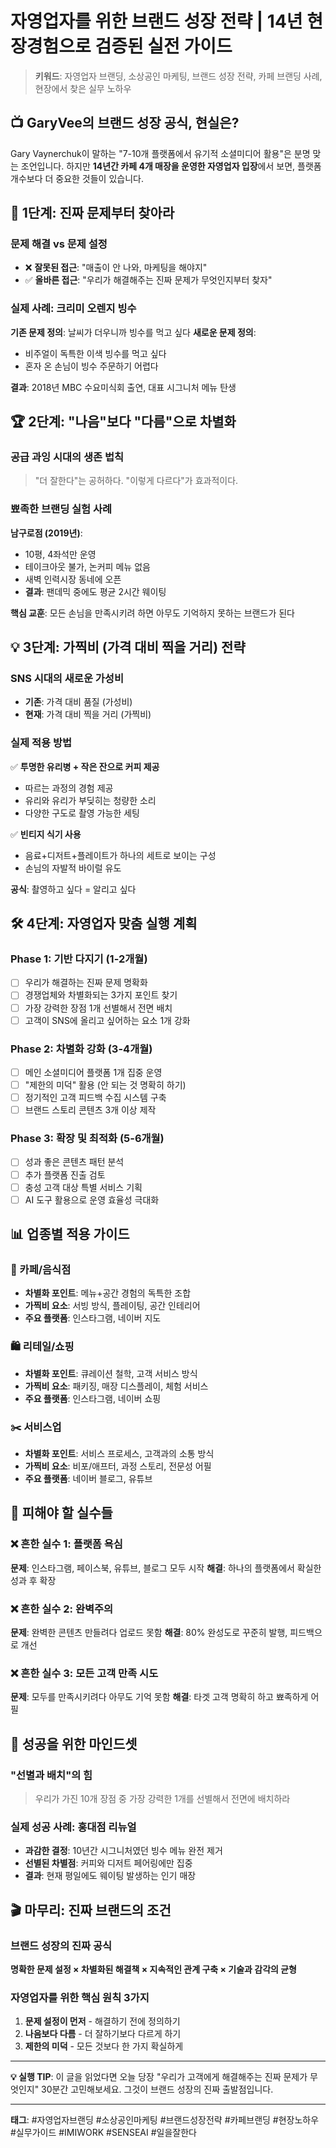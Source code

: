 # 자영업자를 위한 브랜드 성장 전략 | 14년 현장경험으로 검증된 실전 가이드

> **키워드**: 자영업자 브랜딩, 소상공인 마케팅, 브랜드 성장 전략, 카페 브랜딩 사례, 현장에서 찾은 실무 노하우

## 📺 GaryVee의 브랜드 성장 공식, 현실은?

Gary Vaynerchuk이 말하는 "7-10개 플랫폼에서 유기적 소셜미디어 활용"은 분명 맞는 조언입니다. 하지만 **14년간 카페 4개 매장을 운영한 자영업자 입장**에서 보면, 플랫폼 개수보다 더 중요한 것들이 있습니다.

## 🎯 1단계: 진짜 문제부터 찾아라

### 문제 해결 vs 문제 설정
- ❌ **잘못된 접근**: "매출이 안 나와, 마케팅을 해야지"
- ✅ **올바른 접근**: "우리가 해결해주는 진짜 문제가 무엇인지부터 찾자"

### 실제 사례: 크리미 오렌지 빙수
**기존 문제 정의**: 날씨가 더우니까 빙수를 먹고 싶다
**새로운 문제 정의**: 
- 비주얼이 독특한 이색 빙수를 먹고 싶다
- 혼자 온 손님이 빙수 주문하기 어렵다

**결과**: 2018년 MBC 수요미식회 출연, 대표 시그니처 메뉴 탄생

## 🏆 2단계: "나음"보다 "다름"으로 차별화

### 공급 과잉 시대의 생존 법칙
> "더 잘한다"는 공허하다. "이렇게 다르다"가 효과적이다.

### 뾰족한 브랜딩 실험 사례
**남구로점 (2019년)**:
- 10평, 4좌석만 운영
- 테이크아웃 불가, 논커피 메뉴 없음  
- 새벽 인력시장 동네에 오픈
- **결과**: 팬데믹 중에도 평균 2시간 웨이팅

**핵심 교훈**: 모든 손님을 만족시키려 하면 아무도 기억하지 못하는 브랜드가 된다

## 💡 3단계: 가찍비 (가격 대비 찍을 거리) 전략

### SNS 시대의 새로운 가성비
- **기존**: 가격 대비 품질 (가성비)
- **현재**: 가격 대비 찍을 거리 (가찍비)

### 실제 적용 방법
✅ **투명한 유리병 + 작은 잔으로 커피 제공**
- 따르는 과정의 경험 제공
- 유리와 유리가 부딪히는 청량한 소리
- 다양한 구도로 촬영 가능한 세팅

✅ **빈티지 식기 사용**
- 음료+디저트+플레이트가 하나의 세트로 보이는 구성
- 손님의 자발적 바이럴 유도

**공식**: 촬영하고 싶다 = 알리고 싶다

## 🛠️ 4단계: 자영업자 맞춤 실행 계획

### Phase 1: 기반 다지기 (1-2개월)
- [ ] 우리가 해결하는 진짜 문제 명확화
- [ ] 경쟁업체와 차별화되는 3가지 포인트 찾기  
- [ ] 가장 강력한 장점 1개 선별해서 전면 배치
- [ ] 고객이 SNS에 올리고 싶어하는 요소 1개 강화

### Phase 2: 차별화 강화 (3-4개월)
- [ ] 메인 소셜미디어 플랫폼 1개 집중 운영
- [ ] "제한의 미덕" 활용 (안 되는 것 명확히 하기)
- [ ] 정기적인 고객 피드백 수집 시스템 구축
- [ ] 브랜드 스토리 콘텐츠 3개 이상 제작

### Phase 3: 확장 및 최적화 (5-6개월)
- [ ] 성과 좋은 콘텐츠 패턴 분석
- [ ] 추가 플랫폼 진출 검토
- [ ] 충성 고객 대상 특별 서비스 기획
- [ ] AI 도구 활용으로 운영 효율성 극대화

## 📊 업종별 적용 가이드

### 🍺 카페/음식점
- **차별화 포인트**: 메뉴+공간 경험의 독특한 조합
- **가찍비 요소**: 서빙 방식, 플레이팅, 공간 인테리어
- **주요 플랫폼**: 인스타그램, 네이버 지도

### 🛍️ 리테일/쇼핑
- **차별화 포인트**: 큐레이션 철학, 고객 서비스 방식
- **가찍비 요소**: 패키징, 매장 디스플레이, 체험 서비스
- **주요 플랫폼**: 인스타그램, 네이버 쇼핑

### ✂️ 서비스업
- **차별화 포인트**: 서비스 프로세스, 고객과의 소통 방식  
- **가찍비 요소**: 비포/애프터, 과정 스토리, 전문성 어필
- **주요 플랫폼**: 네이버 블로그, 유튜브

## 🚨 피해야 할 실수들

### ❌ 흔한 실수 1: 플랫폼 욕심
**문제**: 인스타그램, 페이스북, 유튜브, 블로그 모두 시작
**해결**: 하나의 플랫폼에서 확실한 성과 후 확장

### ❌ 흔한 실수 2: 완벽주의
**문제**: 완벽한 콘텐츠 만들려다 업로드 못함
**해결**: 80% 완성도로 꾸준히 발행, 피드백으로 개선

### ❌ 흔한 실수 3: 모든 고객 만족 시도
**문제**: 모두를 만족시키려다 아무도 기억 못함
**해결**: 타겟 고객 명확히 하고 뾰족하게 어필

## 💪 성공을 위한 마인드셋

### "선별과 배치"의 힘
> 우리가 가진 10개 장점 중 가장 강력한 1개를 선별해서 전면에 배치하라

### 실제 성공 사례: 홍대점 리뉴얼
- **과감한 결정**: 10년간 시그니처였던 빙수 메뉴 완전 제거
- **선별된 차별점**: 커피와 디저트 페어링에만 집중
- **결과**: 현재 평일에도 웨이팅 발생하는 인기 매장

## 🎬 마무리: 진짜 브랜드의 조건

### 브랜드 성장의 진짜 공식
**명확한 문제 설정 × 차별화된 해결책 × 지속적인 관계 구축 × 기술과 감각의 균형**

### 자영업자를 위한 핵심 원칙 3가지
1. **문제 설정이 먼저** - 해결하기 전에 정의하기
2. **나음보다 다름** - 더 잘하기보다 다르게 하기  
3. **제한의 미덕** - 모든 것보다 한 가지 확실하게

---

**💡 실행 TIP**: 이 글을 읽었다면 오늘 당장 "우리가 고객에게 해결해주는 진짜 문제가 무엇인지" 30분간 고민해보세요. 그것이 브랜드 성장의 진짜 출발점입니다.

---

**태그**: #자영업자브랜딩 #소상공인마케팅 #브랜드성장전략 #카페브랜딩 #현장노하우 #실무가이드 #IMIWORK #SENSEAI #일을잘한다